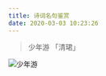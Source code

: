 ```yaml
---
title: 诗词名句鉴赏
date: 2020-03-03 10:23:26
---
```


> 少年游 「清珺」

![少年游](https://i.loli.net/2020/04/03/JeVsCoERtXhfMyG.png)

